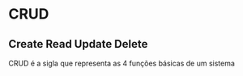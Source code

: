 # CRUD
## Create Read Update Delete  

CRUD é a sigla que representa as 4 funções básicas de um sistema 
